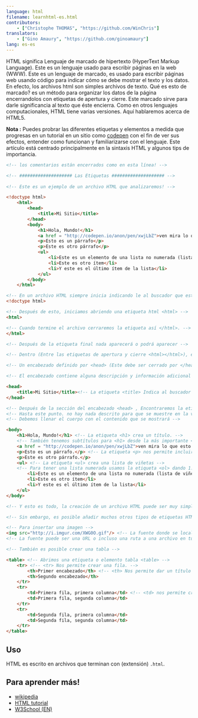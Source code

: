 ```yaml
---
language: html
filename: learnhtml-es.html
contributors:
    - ["Christophe THOMAS", "https://github.com/WinChris"]
translators:
    - ["Gino Amaury", "https://github.com/ginoamaury"]
lang: es-es
---
```


HTML significa Lenguaje de marcado de hipertexto (HyperText Markup Language).
Este es un lenguaje usado para escribir páginas en la web (WWW). 
Este es un lenguaje de marcado, es usado para escribir páginas web usando código para indicar cómo se debe mostrar el texto y los datos.
En efecto, los archivos html son simples archivos de texto.
Qué es esto de marcado? es un método para organizar los datos de la página encerrandolos con etiquetas de apertura y cierre.
Este marcado sirve para darle significancia al texto que éste encierra.
Como en otros lenguajes computacionales, HTML tiene varias versiones. Aquí hablaremos acerca de HTML5.

**Nota :**  Puedes probrar las diferentes etiquetas y elementos a medida que progresas en un tutorial en un sitio como  [codepen](http://codepen.io/pen/) con el fin de ver sus efectos, entender como funcionan y familiarizarse con el lenguaje.
Este artículo está centrado principalmente en la sintaxis HTML y algunos tips de importancia.


```html
<!-- los comentarios están encerrados como en esta línea! -->

<!-- #################### Las Etiquetas #################### -->
   
<!-- Este es un ejemplo de un archivo HTML que analizaremos! -->

<!doctype html>
	<html>
		<head>
			<title>Mi Sitio</title>
		</head>
		<body>
			<h1>Hola, Mundo!</h1>
			<a href = "http://codepen.io/anon/pen/xwjLbZ">ven mira lo que esto muestra. </a>
			<p>Esto es un párrafo</p>
			<p>Este es otro párrafo</p>
			<ul>
				<li>Este es un elemento de una lista no numerada (lista de viñetas)</li>
				<li>Este es otro ítem</li>
				<li>Y este es el último ítem de la lista</li>
			</ul>
		</body>
	</html>

<!-- En un archivo HTML siempre inicia indicando le al buscador que esta es una página HTML. -->
<!doctype html>

<!-- Después de esto, iniciamos abriendo una etiqueta html <html> -->
<html>

<!-- Cuando termine el archivo cerraremos la etiqueta así </html>. -->
</html>

<!-- Después de la etiqueta final nada aparecerá o podrá aparecer -->

<!-- Dentro (Entre las etiquetas de apertura y cierre <html></html>), encontraremos: -->

<!-- Un encabezado definido por <head> (Este debe ser cerrado por </head>). -->

<!-- El encabezado contiene alguna descripción y información adicional que no se muestra; estos son los metadatos. -->

<head>
	<title>Mi Sitio</title><!-- La etiqueta <title> Indica al buscador el título a mostrar en la ventana del buscador en la barra de título y en el nombre de la pestaña. -->
</head>

<!-- Después de la sección del encabezado <head> , Encontraremos la etiqueta de cuerpo - <body> -->
<!-- Hasta este punto. no hay nada descrito para que se muestre en la ventana del navegador -->
<!-- Debemos llenar el cuerpo con el contenido que se mostrará -->

<body>
	<h1>Hola, Mundo!</h1> <!-- La etiqueta <h1> crea un título. -->
	<!-- También tenemos subtítulos para <h1> desde la más importante <h2> a la más precisa <h6> -->
	<a href = "http://codepen.io/anon/pen/xwjLbZ">ven mira lo que esto muestra.</a> <!-- Un hipervínculo a la URL dada por el atributo href="" -->
	<p>Esto es un párrafo.</p> <!-- La etiqueta <p> nos permite incluir texto en nuestra página HTML -->
	<p>Este es otro párrafo.</p>
	<ul> <!-- La etiqueta <ul> crea una lista de viñetas -->
	<!-- Para tener una lista numerada usamos la etiqueta <ol> dando 1. para el primer elemento, 2. para el segundo, etc. -->
		<li>Este es un elemento de una lista no numerada (lista de viñetas)</li>
		<li>Este es otro ítem</li>
		<li>Y este es el último ítem de la lista</li>
	</ul>
</body>

<!-- Y esto es todo, la creación de un archivo HTML puede ser muy simple. -->

<!-- Sin embargo, es posible añadir muchos otros tipos de etiquetas HTML  -->

<!-- Para insertar una imagen -->
<img src="http://i.imgur.com/XWG0O.gif"/> <!-- La fuente donde se localiza la imagen se indica utilizando el atributo src=""-->
<!-- La fuente puede ser una URL o incluso una ruta a una archivo en tu computador. -->

<!-- También es posible crear una tabla -->

<table> <!-- Abrimos una etiqueta o elemento tabla <table> -->
	<tr> <!-- <tr> Nos permite crear una fila. -->
		<th>Primer encabezado</th> <!-- <th> Nos permite dar un título a una columna de una tabla -->
		<th>Segundo encabezado</th>
	</tr>
	<tr>
		<td>Primera fila, primera columna</td> <!-- <td> nos permite crear una celda  -->
		<td>Primera fila, segunda columna</td>
	</tr>
	<tr>
		<td>Segunda fila, primera columna</td>
		<td>Segunda fila, segunda columna</td>
	</tr>
</table>
```

## Uso

HTML es escrito en archivos que terminan con (extensión) `.html`.

## Para aprender más! 

* [wikipedia](https://es.wikipedia.org/wiki/HTML)
* [HTML tutorial](https://developer.mozilla.org/es/docs/Web/HTML)
* [W3School (EN)](http://www.w3schools.com/html/html_intro.asp)
